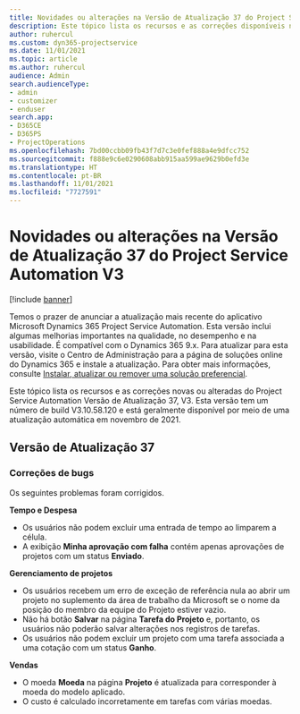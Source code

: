 ```yaml
---
title: Novidades ou alterações na Versão de Atualização 37 do Project Service Automation V3
description: Este tópico lista os recursos e as correções disponíveis na Versão de Atualização 37 do Microsoft Dynamics 365 Project Service Automation, V3.
author: ruhercul
ms.custom: dyn365-projectservice
ms.date: 11/01/2021
ms.topic: article
ms.author: ruhercul
audience: Admin
search.audienceType:
- admin
- customizer
- enduser
search.app:
- D365CE
- D365PS
- ProjectOperations
ms.openlocfilehash: 7bd00ccbb09fb43f7d7c3e0fef888a4e9dfcc752
ms.sourcegitcommit: f888e9c6e0290608abb915aa599ae9629b0efd3e
ms.translationtype: HT
ms.contentlocale: pt-BR
ms.lasthandoff: 11/01/2021
ms.locfileid: "7727591"
---
```

# <a name="whats-new-or-changed-in-project-service-automation-update-release-37-v3"></a>Novidades ou alterações na Versão de Atualização 37 do Project Service Automation V3

[!include [banner](../includes/psa-now-project-operations.md)]

Temos o prazer de anunciar a atualização mais recente do aplicativo Microsoft Dynamics 365 Project Service Automation. Esta versão inclui algumas melhorias importantes na qualidade, no desempenho e na usabilidade. É compatível com o Dynamics 365 9.x. Para atualizar para esta versão, visite o Centro de Administração para a página de soluções online do Dynamics 365 e instale a atualização. Para obter mais informações, consulte [Instalar, atualizar ou remover uma solução preferencial](/power-platform/admin/install-remove-preferred-solution).

Este tópico lista os recursos e as correções novas ou alteradas do Project Service Automation Versão de Atualização 37, V3. Esta versão tem um número de build V3.10.58.120 e está geralmente disponível por meio de uma atualização automática em novembro de 2021.

## <a name="update-release-37"></a>Versão de Atualização 37

### <a name="bug-fixes"></a>Correções de bugs

Os seguintes problemas foram corrigidos.

**Tempo e Despesa**
- Os usuários não podem excluir uma entrada de tempo ao limparem a célula.
- A exibição **Minha aprovação com falha** contém apenas aprovações de projetos com um status **Enviado**.

**Gerenciamento de projetos**
- Os usuários recebem um erro de exceção de referência nula ao abrir um projeto no suplemento da área de trabalho da Microsoft se o nome da posição do membro da equipe do Projeto estiver vazio.
- Não há botão **Salvar** na página **Tarefa do Projeto** e, portanto, os usuários não poderão salvar alterações nos registros de tarefas.
- Os usuários não podem excluir um projeto com uma tarefa associada a uma cotação com um status **Ganho**.

**Vendas**
- O moeda **Moeda** na página **Projeto** é atualizada para corresponder à moeda do modelo aplicado.
- O custo é calculado incorretamente em tarefas com várias moedas.

